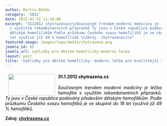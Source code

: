 ```yaml
---
author: Martin Bohůn
category: '2012'
date: 2012-01-31 11:10:00
excerpt: "3112012 chytrazenacz\nSoučasným trendem moderní medicíny je léčba hemofilie
  s využitím rekombinantních přípravků Ty jsou v České republice podávány především
  dětským hemofilikům Podle průzkumu Českého svazu hemofiliků je ve skupině do 18
  let využívá již 49 % hemofiliků \nZdroj: chytrazenacz\n"
featured-image: images/loga/media/chytrazena.png
joomla_id: 85
joomla_url: vyhlidky-pro-detske-hemofiliky-moderni-lecba
layout: post
title: 'Vyhlídky pro dětské hemofiliky: moderní léčba pro kvalitnější životy'
---
```


<h4>
 <img border="0" height="69" src="{{ site.baseurl }}/images/loga/media/chytrazena.png" style="float: left; margin-left: 10px; margin-right: 10px;" width="150"/>
 <span style="color: #000000;">
  31.1.2012 chytrazena.cz
 </span>
</h4>
<p style="text-align: justify;">
 <em>
  <span style="color: #000000;">
   Současným trendem moderní medicíny je léčba hemofilie s využitím rekombinantních přípravků. Ty jsou v České republice podávány především dětským hemofilikům. Podle průzkumu Českého svazu hemofiliků je ve skupině do 18 let využívá již 49 % hemofiliků.
  </span>
 </em>
</p>
<p>
 <strong>
  Zdroj:
  <a href="http://www.chytrazena.cz/zdravi/nemoci/vyhlidky-pro-detske-hemofiliky-moderni-lecba-pro-kvalitnejsi-zivoty-17791.html" title="Vyhlídky pro dětské hemofiliky">
   chytrazena.cz
  </a>
 </strong>
</p>
<p>
 <strong>
  <br/>
 </strong>
</p>